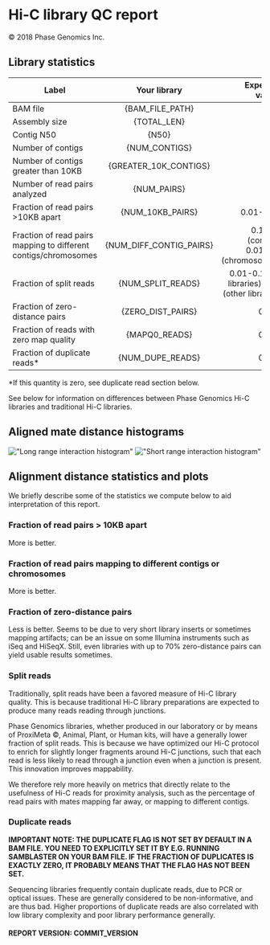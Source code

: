 # Hi-C library QC report

&copy; 2018 Phase Genomics Inc.

## Library statistics
<center>

| Label                                                           | Your library          | Expected values                               |
|-----------------------------------------------------------------|:---------------------:|----------------------------------------------:|
| BAM file                                                        | {BAM_FILE_PATH}         | N/A                                           |
| Assembly size                                                   | {TOTAL_LEN}             | N/A                                           |
| Contig N50                                                      | {N50}                   | N/A                                           |
| Number of contigs                                               | {NUM_CONTIGS}           | N/A                                           |
| Number of contigs greater than 10KB                             | {GREATER_10K_CONTIGS}   | N/A                                           |
| Number of read pairs analyzed                                   | {NUM_PAIRS}             | N/A                                           |
| Fraction of read pairs >10KB apart                              | {NUM_10KB_PAIRS}        | 0.01-0.15                                    |
| Fraction of read pairs mapping to different contigs/chromosomes | {NUM_DIFF_CONTIG_PAIRS} | 0.1-0.6 (contigs)<br>0.01-0.2 (chromosomes)      |
| Fraction of split reads                                         | {NUM_SPLIT_READS}       | 0.01-0.1 (PG libraries) 0.3+ (other libraries) |
| Fraction of zero-distance pairs                                 | {ZERO_DIST_PAIRS}       | 0-0.2                                        |
| Fraction of reads with zero map quality                         | {MAPQ0_READS}           | 0-0.1                                        |
| Fraction of duplicate reads*                                 | {NUM_DUPE_READS}           | 0-0.1                                        |


</center>
*If this quantity is zero, see duplicate read section below.

See below for information on differences between Phase Genomics Hi-C libraries and traditional Hi-C libraries.

## Aligned mate distance histograms
!["Long range interaction histogram"]({PATH_TO_LONG_HIST})
!["Short range interaction histogram"]({PATH_TO_SHORT_HIST})


## Alignment distance statistics and plots
We briefly describe some of the statistics we compute below to aid interpretation of this report.
### Fraction of read pairs > 10KB apart
More is better.
### Fraction of read pairs mapping to different contigs or chromosomes
More is better.
### Fraction of zero-distance pairs
Less is better. Seems to be due to very short library inserts or sometimes mapping artifacts; can be an issue on some Illumina instruments such as iSeq and HiSeqX. Still, even libraries with up to 70% zero-distance pairs can yield usable results sometimes.

### Split reads
Traditionally, split reads have been a favored measure of Hi-C library quality. This is because traditional Hi-C library preparations are expected to produce many reads reading through junctions. 

Phase Genomics libraries, whether produced in our laboratory or by means of ProxiMeta &copy;, Animal, Plant, or Human kits, will have a generally lower fraction of split reads. This is because we have optimized our Hi-C protocol to enrich for slightly longer fragments around Hi-C junctions, such that each read is less likely to read through a junction even when a junction is present. This innovation improves mappability.
 
We therefore rely more heavily on metrics that directly relate to the usefulness of Hi-C reads for proximity analysis, such as the percentage of read pairs with mates mapping far away, or mapping to different contigs.

### Duplicate reads
**IMPORTANT NOTE: THE DUPLICATE FLAG IS NOT SET BY DEFAULT IN A BAM FILE. YOU NEED TO EXPLICITLY SET IT BY E.G. RUNNING SAMBLASTER ON YOUR BAM FILE. IF THE FRACTION OF DUPLICATES IS EXACTLY ZERO, IT PROBABLY MEANS THAT THE FLAG HAS NOT BEEN SET.**

Sequencing libraries frequently contain duplicate reads, due to PCR or optical issues. These are generally considered to be non-informative, and are thus bad. Higher proportions of duplicate reads are also correlated with low library complexity and poor library performance generally.

#### REPORT VERSION: COMMIT_VERSION

